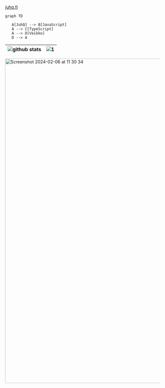 [juhq.fi](https://juhq.fi)

```mermaid
graph TD

   A[JuhQ] --> B[JavaScript]
   A --> C[TypeScript]
   A --> D[Veikko]
   D --> A
```
| ![github stats](https://github-readme-stats.vercel.app/api?username=JuhQ&theme=blue-green) | ![1](https://github-readme-stats.vercel.app/api/top-langs/?username=JuhQ&theme=blue-green) |
|---|---|


<img width="1056" alt="Screenshot 2024-02-06 at 11 30 34" src="https://github.com/JuhQ/juhq/assets/525676/92438e32-20cb-4ae7-9b0c-61796c9b7d3e">
